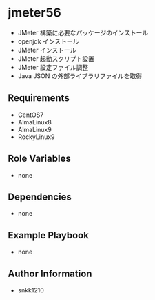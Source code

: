 jmeter56
=========

- JMeter 構築に必要なパッケージのインストール
- openjdk インストール
- JMeter インストール
- JMeter 起動スクリプト設置
- JMeter 設定ファイル調整
- Java JSON の外部ライブラリファイルを取得

Requirements
------------

- CentOS7
- AlmaLinux8
- AlmaLinux9
- RockyLinux9

Role Variables
--------------

- none

Dependencies
------------

- none

Example Playbook
----------------

- none

Author Information
------------------

- snkk1210 
